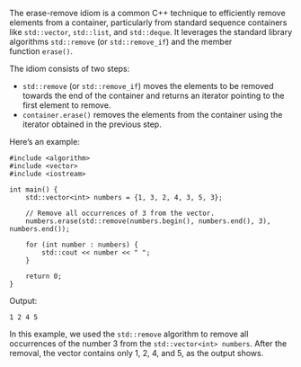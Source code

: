 The erase-remove idiom is a common C++ technique to efficiently remove elements from a container, particularly from standard sequence containers like `std::vector`, `std::list`, and `std::deque`. It leverages the standard library algorithms `std::remove` (or `std::remove_if`) and the member function `erase()`.

The idiom consists of two steps:

- `std::remove` (or `std::remove_if`) moves the elements to be removed towards the end of the container and returns an iterator pointing to the first element to remove.
- `container.erase()` removes the elements from the container using the iterator obtained in the previous step.

Here’s an example:

```
#include <algorithm>
#include <vector>
#include <iostream>

int main() {
    std::vector<int> numbers = {1, 3, 2, 4, 3, 5, 3};
    
    // Remove all occurrences of 3 from the vector.
    numbers.erase(std::remove(numbers.begin(), numbers.end(), 3), numbers.end());

    for (int number : numbers) {
        std::cout << number << " ";
    }

    return 0;
}
```

Output:

```
1 2 4 5
```

In this example, we used the `std::remove` algorithm to remove all occurrences of the number 3 from the `std::vector<int> numbers`. After the removal, the vector contains only 1, 2, 4, and 5, as the output shows.
